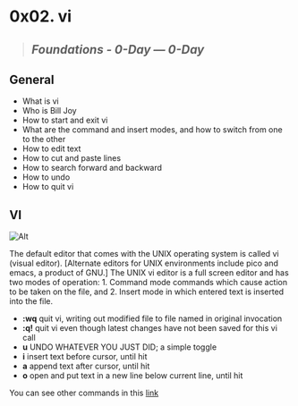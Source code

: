 # **0x02. vi**
> ## *Foundations - 0-Day ― 0-Day*

## General
* What is vi
* Who is Bill Joy
* How to start and exit vi
* What are the command and insert modes, and how to switch from one to the other
* How to edit text
* How to cut and paste lines
* How to search forward and backward
* How to undo
* How to quit vi

## VI
![Alt](https://miro.medium.com/max/1110/1*VO98sILElESsQdiq1DLcZQ.png)

The default editor that comes with the UNIX operating system is called vi (visual editor). [Alternate editors for UNIX environments include pico and emacs, a product of GNU.]
The UNIX vi editor is a full screen editor and has two modes of operation:
    1. Command mode commands which cause action to be taken on the file, and
    2. Insert mode in which entered text is inserted into the file.

* **:wq<Return>**   quit vi, writing out modified file to file named in original invocation
* **:q!<Return>**   quit vi even though latest changes have not been saved for this vi call
* **u**	      UNDO WHATEVER YOU JUST DID; a simple toggle
* **i**	      insert text before cursor, until <Esc> hit
* **a**	      append text after cursor, until <Esc> hit
* **o**	      open and put text in a new line below current line, until <Esc> hit

You can see other commands in this [link](https://www.cs.colostate.edu/helpdocs/vi.html)

